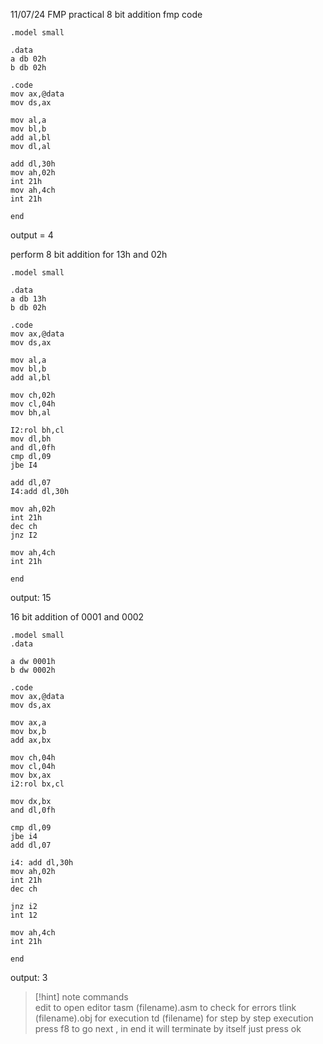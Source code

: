 11/07/24 FMP practical
8 bit addition fmp code
```
.model small

.data
a db 02h
b db 02h

.code 
mov ax,@data
mov ds,ax

mov al,a
mov bl,b
add al,bl
mov dl,al

add dl,30h
mov ah,02h
int 21h
mov ah,4ch
int 21h

end
```

output = 4

perform 8 bit addition for 13h and 02h 
```
.model small

.data
a db 13h
b db 02h

.code
mov ax,@data
mov ds,ax

mov al,a
mov bl,b
add al,bl

mov ch,02h
mov cl,04h
mov bh,al

I2:rol bh,cl
mov dl,bh
and dl,0fh
cmp dl,09
jbe I4

add dl,07
I4:add dl,30h

mov ah,02h
int 21h
dec ch
jnz I2

mov ah,4ch
int 21h

end
```
output:
15

16 bit addition of 0001 and 0002
```
.model small
.data

a dw 0001h
b dw 0002h

.code
mov ax,@data
mov ds,ax

mov ax,a
mov bx,b
add ax,bx

mov ch,04h
mov cl,04h
mov bx,ax
i2:rol bx,cl

mov dx,bx
and dl,0fh

cmp dl,09
jbe i4
add dl,07

i4: add dl,30h
mov ah,02h
int 21h
dec ch

jnz i2
int 12

mov ah,4ch
int 21h

end
```
output: 3

> [!hint] note
> commands      
edit to open editor
tasm (filename).asm to check for errors
tlink (filename).obj for execution
> td (filename) for step by step execution
> press f8 to go next , in end it will terminate by itself just press ok





